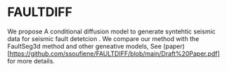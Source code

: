 # FAULTDIFF
 We propose A conditional diffusion model to generate syntehtic seismic data for seismic fault detetcion . We compare our method with the FaultSeg3d method and other geneative models, See (paper)[https://github.com/ssoufiene/FAULTDIFF/blob/main/Draft%20Paper.pdf] for more details.
